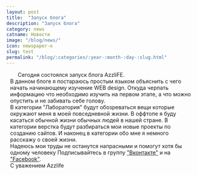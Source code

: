 ```yaml
---
layout: post
title:  "Запуск блога"
description: "Запуск блога"
category: news 
catname: Новости
image: "/blog/news/"
icon: newspaper-o
slug: test
permalink: "/blog/:categories/:year-:month-:day-:slug.html"
---
```

<p style=" padding: 0 10px; text-indent: 20px;" >Сегодня состоялся запуск блога AzzliFE.<br>  
В данном блоге я постараюсь простым языком объяснить с чего начать начинающему изучение WEB design. Откуда черпать информацию что необходимо изучить на первом этапе, а что можно опустить и не забивать себе голову.<br>  
В категории "Лаборатория" будут обозреваться вещи которые окружают меня в моей повседневной жизни. В оффтопе я буду касаться обычной жизни обычных людей в нашей стране. В категории верстка будут разбираться мои новые проекты по созданию сайтов. И наконец в категории обо мне я немного расскажу о своей жизни.<br>  
Надеюсь мои труды не останутся напрасными и помогут хотя бы одному человеку  
Подписывайтесь в группу <a href="https://vk.com/club140452282">"Вконтакте"</a> и на <a href="https://www.facebook.com/groups/1855632634650039/">"Facebook"</a>.<br>
С уважением Azzlife<p>

